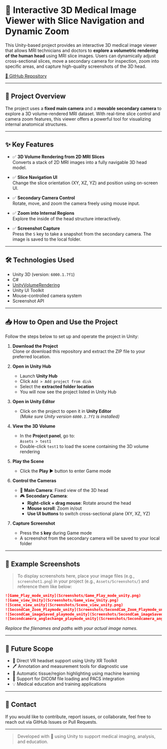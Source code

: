# 🧠 Interactive 3D Medical Image Viewer with Slice Navigation and Dynamic Zoom

This Unity-based project provides an interactive 3D medical image viewer that allows MRI technicians and doctors to **explore a volumetric rendering of the human head** using MRI slice images. Users can dynamically adjust cross-sectional slices, move a secondary camera for inspection, zoom into specific areas, and capture high-quality screenshots of the 3D head.

[🔗 GitHub Repository](https://github.com/sreeragss/UnityVolumeRenderingProject.git)

---

## 📌 Project Overview

The project uses a **fixed main camera** and a **movable secondary camera** to explore a 3D volume-rendered MRI dataset. With real-time slice control and camera zoom features, this viewer offers a powerful tool for visualizing internal anatomical structures.

---

## ✨ Key Features

- ✅ **3D Volume Rendering from 2D MRI Slices**  
  Converts a stack of 2D MRI images into a fully navigable 3D head model.

- ✅ **Slice Navigation UI**  
  Change the slice orientation (XY, XZ, YZ) and position using on-screen UI.

- ✅ **Secondary Camera Control**  
  Rotate, move, and zoom the camera freely using mouse input.

- ✅ **Zoom into Internal Regions**  
  Explore the inside of the head structure interactively.

- ✅ **Screenshot Capture**  
  Press the `S` key to take a snapshot from the secondary camera. The image is saved to the local folder.

---

## 🛠️ Technologies Used

- Unity 3D (version: `6000.1.7f1`)
- C#
- [UnityVolumeRendering](https://github.com/mlavik1/UnityVolumeRendering)
- Unity UI Toolkit
- Mouse-controlled camera system
- Screenshot API

---

## 📥 How to Open and Use the Project

Follow the steps below to set up and operate the project in Unity:

1. **Download the Project**  
   Clone or download this repository and extract the ZIP file to your preferred location.

2. **Open in Unity Hub**
   - Launch **Unity Hub**
   - Click `Add > Add project from disk`
   - Select the **extracted folder location**
   - You will now see the project listed in Unity Hub

3. **Open in Unity Editor**
   - Click on the project to open it in **Unity Editor**  
     _(Make sure Unity version `6000.1.7f1` is installed)_

4. **View the 3D Volume**
   - In the **Project panel**, go to:  
     `Assets > test1`
   - Double-click `test1` to load the scene containing the 3D volume rendering

5. **Play the Scene**
   - Click the **Play** ▶️ button to enter Game mode

6. **Control the Cameras**
   - 🎥 **Main Camera**: Fixed view of the 3D head
   - 🎮 **Secondary Camera**:
     - **Right-click + drag mouse**: Rotate around the head
     - **Mouse scroll**: Zoom in/out
     - **Use UI buttons** to switch cross-sectional plane (XY, XZ, YZ)

7. **Capture Screenshot**
   - Press the **`S` key** during Game mode
   - A screenshot from the secondary camera will be saved to your local folder

---

## 📸 Example Screenshots

> To display screenshots here, place your image files (e.g., `screenshot1.png`) in your project (e.g., `Assets/Screenshots/`) and reference them like below:

```markdown
![Game_Play_mode_unity](Screenshots/Game_Play_mode_unity.png)
![Game_view_Unity](Screenshots/Game_view_Unity.png)
![Scene_view_unity](Screenshots/Scene_view_unity.png)
![SecondCam_Zoom_Playmode_unity](Screenshots/SecondCam_Zoom_Playmode_unity.png)
![SecondCam_imageSaved_playmode_unity](Screenshots/SecondCam_imageSaved_playmode_unity.png)
![Secondcamera_anglechange_playmode_unity](Screenshots/Secondcamera_anglechange_playmode_unity.png)
```

_Replace the filenames and paths with your actual image names._

---

## 🔮 Future Scope

- 🥽 Direct VR headset support using Unity XR Toolkit
- 🖊️ Annotation and measurement tools for diagnostic use
- 🧠 Automatic tissue/region highlighting using machine learning
- 📁 Support for DICOM file loading and PACS integration
- 💡 Medical education and training applications

---

## 📧 Contact

If you would like to contribute, report issues, or collaborate, feel free to reach out via GitHub Issues or Pull Requests.

---

> Developed with 💙 using Unity to support medical imaging, analysis, and education.
